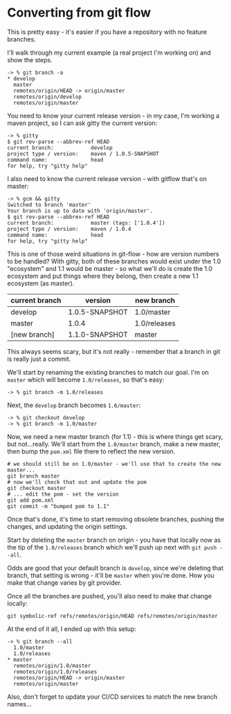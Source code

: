 # Converting from git flow

This is pretty easy - it's easier if you have a repository with no feature branches.

I'll walk through my current example (a real project I'm working on) and show the steps.

```shell
-> % git branch -a
* develop
  master
  remotes/origin/HEAD -> origin/master
  remotes/origin/develop
  remotes/origin/master
```

You need to know your current release version - in my case, I'm working a maven project, so I can ask gitty the 
current version:

```shell
-> % gitty
$ git rev-parse --abbrev-ref HEAD
current branch:            develop
project type / version:    maven / 1.0.5-SNAPSHOT
command name:              head
for help, try "gitty help"
```

I also need to know the current release version - with gitflow that's on master:

```shell
-> % gcm && gitty
Switched to branch 'master'
Your branch is up to date with 'origin/master'.
$ git rev-parse --abbrev-ref HEAD
current branch:            master (tags: ['1.0.4'])
project type / version:    maven / 1.0.4
command name:              head
for help, try "gitty help"
```

This is one of those weird situations in git-flow - how are version numbers to be handled? With gitty, both of these 
branches would exist under the 1.0 "ecosystem" and 1.1 would be master - so what we'll do is create the 1.0 ecosystem 
and put things where they belong, then create a new 1.1 ecosystem (as master).

| current branch    | version           | new branch 
|-------------------|-------------------|-------
| develop           | 1.0.5-SNAPSHOT    | 1.0/master
| master            | 1.0.4             | 1.0/releases
| [new branch]      | 1.1.0-SNAPSHOT    | master

This always seems scary, but it's not really - remember that a branch in git is really just a commit. 

We'll start by renaming the existing branches to match our goal. I'm on `master` which will become `1.0/releases`, so 
that's easy:

```shell
-> % git branch -m 1.0/releases
```

Next, the `develop` branch becomes `1.6/master`:
```shell
-> % git checkout develop
-> % git branch -m 1.0/master
```

Now, we need a new master branch (for 1.1) - this is where things get scary, but not...really. We'll start from the 
`1.0/master` branch, make a new master, then bump the `pom.xml` file there to reflect the new version. 

```shell
# we should still be on 1.0/master - we'll use that to create the new master...
git branch master
# now we'll check that out and update the pom
git checkout master
# ... edit the pom - set the version
git add pom.xml
git commit -m "bumped pom to 1.1"
```

Once that's done, it's time to start removing obsolete branches, pushing the changes, and updating the origin settings.

Start by deleting the `master` branch on origin - you have that locally now as the tip of the `1.0/releases` branch which 
we'll push up next with `git push --all`.

Odds are good that your default branch is `develop`, since we're deleting that branch, that setting is wrong - it'll 
be `master` when you're done. How you make that change varies by git provider.

Once all the branches are pushed, you'll also need to make that change locally:

```shell
git symbolic-ref refs/remotes/origin/HEAD refs/remotes/origin/master
```

At the end of it all, I ended up with this setup:

```shell
-> % git branch --all
  1.0/master
  1.0/releases
* master
  remotes/origin/1.0/master
  remotes/origin/1.0/releases
  remotes/origin/HEAD -> origin/master
  remotes/origin/master
```

Also, don't forget to update your CI/CD services to match the new branch names...
